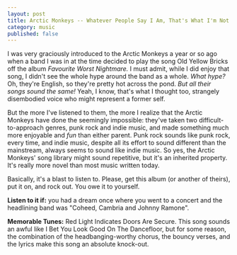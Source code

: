 ```yaml
---
layout: post
title: Arctic Monkeys -- Whatever People Say I Am, That's What I'm Not
category: music
published: false
---
```


I was very graciously introduced to the Arctic Monkeys a year or so ago when a band I was in at the time decided to play the song Old Yellow Bricks off the album *Favourite Worst Nightmare.* I must admit, while I did enjoy that song, I didn't see the whole hype around the band as a whole. *What hype?* Oh, they're English, so they're pretty hot across the pond. *But all their songs sound the same!* Yeah, I know, that's what I thought too, strangely disembodied voice who might represent a former self.

But the more I've listened to them, the more I realize that the Arctic Monkeys have done the seemingly impossible: they've taken two difficult-to-approach genres, punk rock and indie music, and made something much more enjoyable and *fun* than either parent. Punk rock sounds like punk rock, every time, and indie music, despite all its effort to sound different than the mainstream, always seems to sound like indie music. So yes, the Arctic Monkeys' song library might sound repetitive, but it's an inherited property. It's really more novel than most music written today.

Basically, it's a blast to listen to. Please, get this album (or another of theirs), put it on, and rock out. You owe it to yourself.

**Listen to it if:** you had a dream once where you went to a concert and the headlining band was "Coheed, Cambria and Johnny Ramone".

**Memorable Tunes:** Red Light Indicates Doors Are Secure. This song sounds an awful like I Bet You Look Good On The Dancefloor, but for some reason, the combination of the headbanging-worthy chorus, the bouncy verses, and the lyrics make this song an absolute knock-out.
